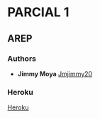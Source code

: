 # PARCIAL 1
## AREP

### Authors

* **Jimmy Moya**  [Jmjimmy20](https://github.com/Jmjimmy20)

### Heroku

[Heroku](https://serene-mesa-21204.herokuapp.com/main)

